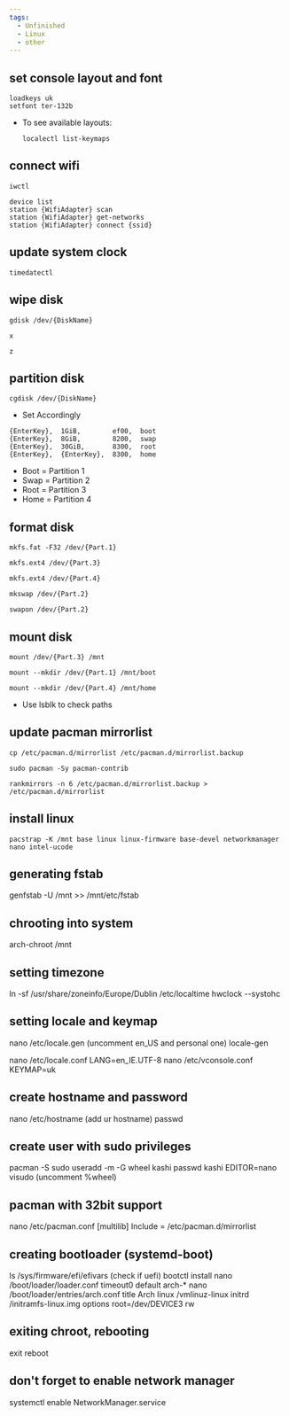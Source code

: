 ```yaml
---
tags:
  - Unfinished
  - Linux
  - other
---
```

## set console layout and font
```
loadkeys uk
setfont ter-132b
```

- To see available layouts:
  ```
  localectl list-keymaps
    ```

## connect wifi
```
iwctl

device list
station {WifiAdapter} scan
station {WifiAdapter} get-networks
station {WifiAdapter} connect {ssid}
```

## update system clock
```
timedatectl
```

## wipe disk
```
gdisk /dev/{DiskName}

x

z
```


## partition disk
```
cgdisk /dev/{DiskName}
```

- Set Accordingly

```
{EnterKey},  1GiB,        ef00,  boot
{EnterKey},  8GiB,        8200,  swap
{EnterKey},  30GiB,       8300,  root
{EnterKey},  {EnterKey},  8300,  home
```
- Boot = Partition 1
- Swap = Partition 2
- Root = Partition 3
- Home = Partition 4

## format disk
```
mkfs.fat -F32 /dev/{Part.1}

mkfs.ext4 /dev/{Part.3}

mkfs.ext4 /dev/{Part.4}

mkswap /dev/{Part.2}

swapon /dev/{Part.2}
```

## mount disk
```
mount /dev/{Part.3} /mnt

mount --mkdir /dev/{Part.1} /mnt/boot

mount --mkdir /dev/{Part.4} /mnt/home
```
- Use lsblk to check paths

## update pacman mirrorlist
```
cp /etc/pacman.d/mirrorlist /etc/pacman.d/mirrorlist.backup

sudo pacman -Sy pacman-contrib

rankmirrors -n 6 /etc/pacman.d/mirrorlist.backup > /etc/pacman.d/mirrorlist
```


## install linux
```
pacstrap -K /mnt base linux linux-firmware base-devel networkmanager nano intel-ucode
```

## generating fstab
genfstab -U /mnt >> /mnt/etc/fstab

## chrooting into system
arch-chroot /mnt

## setting timezone
ln -sf /usr/share/zoneinfo/Europe/Dublin /etc/localtime
hwclock --systohc

## setting locale and keymap
nano /etc/locale.gen (uncomment en_US and personal one)
locale-gen

nano /etc/locale.conf
	LANG=en_IE.UTF-8
nano /etc/vconsole.conf
	KEYMAP=uk

## create hostname and password
nano /etc/hostname (add ur hostname)
passwd

## create user with sudo privileges
pacman -S sudo
useradd -m -G wheel kashi
passwd kashi
EDITOR=nano visudo (uncomment %wheel)

## pacman with 32bit support
nano /etc/pacman.conf
	[multilib]
	Include = /etc/pacman.d/mirrorlist


## creating bootloader (systemd-boot)
ls /sys/firmware/efi/efivars (check if uefi)
bootctl install
nano /boot/loader/loader.conf
	timeout0
	default arch-*
nano /boot/loader/entries/arch.conf
	title Arch
	linux /vmlinuz-linux
	initrd /initramfs-linux.img
	options root=/dev/DEVICE3 rw

## exiting chroot, rebooting
exit
reboot

## don't forget to enable network manager
systemctl enable NetworkManager.service

